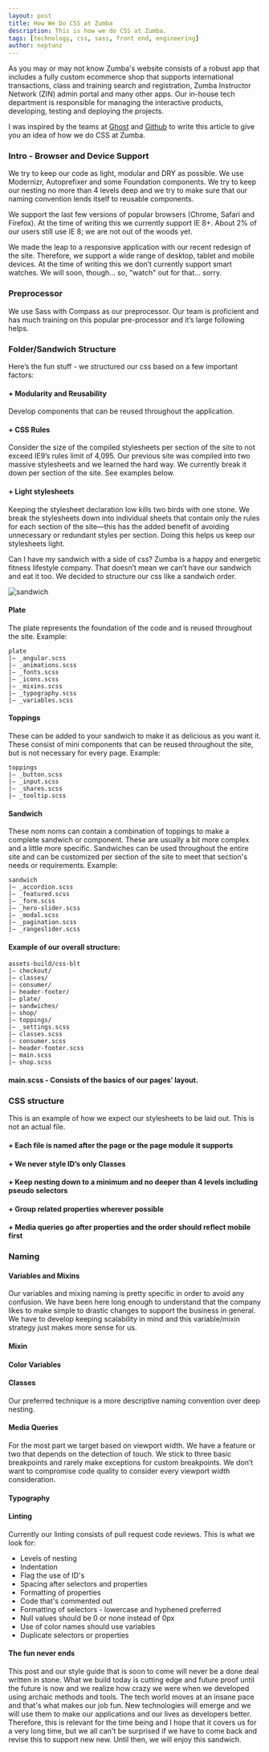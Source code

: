 ```yaml
---
layout: post
title: How We Do CSS at Zumba
description: This is how we do CSS at Zumba.
tags: [technology, css, sass, front end, engineering]
author: neptunz
---
```


As you may or may not know Zumba's website consists of a robust app that includes a fully custom ecommerce shop that supports international transactions, class and training search and registration, Zumba Instructor Network (ZIN) admin portal and many other apps. Our in-house tech department is responsible for managing the interactive products, developing, testing and deploying the projects.

I was inspired by the teams at <a href="http://dev.ghost.org/css-at-ghost/" target="_blank">Ghost</a> and <a href="https://github.com/styleguide/css" target="_blank">Github</a> to write this article to give you an idea of how we do CSS at Zumba.


### Intro - Browser and Device Support
We try to keep our code as light, modular and DRY as possible. We use Modernizr, Autoprefixer and some Foundation components. We try to keep our nesting no more than 4 levels deep and we try to make sure that  our naming convention lends itself to reusable components.

We support the last few versions of popular browsers (Chrome, Safari and Firefox). At the time of writing this we currently support IE 8+. About 2% of our users still use IE 8; we are not out of the woods yet.

We made the leap to a responsive application with our recent redesign of the site. Therefore, we support a wide range of desktop, tablet and mobile devices. At the time of writing this we don’t currently support smart watches. We will soon, though… so, "watch" out for that... sorry.


### Preprocessor
We use Sass with Compass as our preprocessor. Our team is proficient and has much training on this popular pre-processor and it’s large following helps.


### Folder/Sandwich Structure
Here’s the fun stuff - we structured our css based on a few important factors:


#### + Modularity and Reusability
Develop components that can be reused throughout the application.


#### + CSS Rules
Consider the size of the compiled stylesheets per section of the site to not exceed IE9’s rules limit of 4,095. Our previous site was compiled into two massive stylesheets and we learned the hard way. We currently break it down per section of the site. See examples below.


#### + Light stylesheets
Keeping the stylesheet declaration low kills two birds with one stone. We break the stylesheets down into individual sheets that contain only the rules for each section of the site—this has the added benefit of avoiding unnecessary or redundant styles per section. Doing this helps us keep our stylesheets light.

Can I have my sandwich with a side of css?
Zumba is a happy and energetic fitness lifestyle company. That doesn’t mean we can’t have our sandwich and eat it too. We decided to structure our css like a sandwich order.

<div><img src="/img/blog/sandwich-breakdown.jpg" alt="sandwich" class="img-responsive"/></div>


#### Plate
The plate represents the foundation of the code and is reused throughout the site.
Example:

    plate
    |— _angular.scss
    |— _animations.scss
    |— _fonts.scss
    |— _icons.scss
    |— _mixins.scss
    |— _typography.scss
    |— _variables.scss


#### Toppings
These can be added to your sandwich to make it as delicious as you want it. These consist of mini components that can be reused throughout the site, but is not necessary for every page.
Example:

	toppings
	|— _button.scss
	|— _input.scss
	|— _shares.scss
	|— _tooltip.scss


#### Sandwich
These nom noms can contain a combination of toppings to make a complete sandwich or component. These are usually a bit more complex and a little more specific. Sandwiches can be used throughout the entire site and can be customized per section of the site to meet that section's needs or requirements.
Example:

	sandwich
	|— _accordion.scss
	|— _featured.scss
	|— _form.scss
	|— _hero-slider.scss
	|— _modal.scss
	|— _pagination.scss
	|— _rangeslider.scss


#### Example of our overall structure:

	assets-build/css-blt
	|— checkout/
	|— classes/
	|— consumer/
	|— header-footer/
	|— plate/
	|— sandwiches/
	|— shop/
	|— toppings/
	|— _settings.scss
	|— classes.scss
	|— consumer.scss
	|— header-footer.scss
	|— main.scss
	|— shop.scss


#### main.scss - Consists of the basics of our pages’ layout.

<script src="https://gist.github.com/neptunz/0d6bfe832eb85b6e73a7.js"></script>


### CSS structure
This is an example of how we expect our stylesheets to be laid out. This is not an actual file.

<script src="https://gist.github.com/neptunz/6b55d2e0db2d0190c540.js"></script>


#### + Each file is named after the page or the page module it supports
#### + We never style ID’s only Classes
#### + Keep nesting down to a minimum and no deeper than 4 levels including pseudo selectors
#### + Group related properties wherever possible
#### + Media queries go after properties and the order should reflect mobile first


### Naming


#### Variables and Mixins
Our variables and mixing naming is pretty specific in order to avoid any confusion. We have been here long enough to understand that the company likes to make simple to drastic changes to support the business in general. We have to develop keeping scalability in mind and this variable/mixin strategy just makes more sense for us.


#### Mixin

<script src="https://gist.github.com/neptunz/65b4c6cc19a4c4ad2fd6.js"></script>


#### Color Variables

<script src="https://gist.github.com/neptunz/c473d1fb7056fb22ef46.js"></script>


#### Classes
Our preferred technique is a more descriptive naming convention over deep nesting.

<script src="https://gist.github.com/neptunz/2c49168fb55be1cbbd25.js"></script>


#### Media Queries
For the most part we target based on viewport width. We have a feature or two that depends on the detection of touch. We stick to three basic breakpoints and rarely make exceptions for custom breakpoints. We don’t want to compromise code quality to consider every viewport width consideration.

<script src="https://gist.github.com/neptunz/b1467ce5f11c61b22297.js"></script>


#### Typography

<script src="https://gist.github.com/neptunz/d2ce9353c6f1025922df.js"></script>


#### Linting
Currently our linting consists of pull request code reviews. This is what we look for:

+ Levels of nesting
+ Indentation
+ Flag the use of ID's
+ Spacing after selectors and properties
+ Formatting of properties
+ Code that's commented out
+ Formatting of selectors - lowercase and hyphened preferred
+ Null values should be 0 or none instead of 0px
+ Use of color names should use variables
+ Duplicate selectors or properties


#### The fun never ends
This post and our style guide that is soon to come will never be a done deal written in stone. What we build today is cutting edge and future proof until the future is now and we realize how crazy we were when we developed using archaic methods and tools. The tech world moves at an insane pace and that's what makes our job fun. New technologies will emerge and we will use them to make our applications and our lives as developers better. Therefore, this is relevant for the time being and I hope that it covers us for a very long time, but we all can't be surprised if we have to come back and revise this to support new new. Until then, we will enjoy this sandwich.